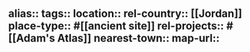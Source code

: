 alias::
tags::
location::
rel-country:: [[Jordan]]
place-type:: #[[ancient site]]
rel-projects:: #[[Adam's Atlas]]
nearest-town::
map-url::
-
